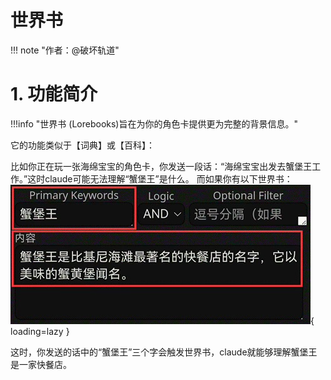 # 世界书

!!! note "作者：@破坏轨道"

# 1. 功能简介

!!!info "世界书 (Lorebooks)旨在为你的角色卡提供更为完整的背景信息。"

它的功能类似于【词典】或【百科】：

比如你正在玩一张海绵宝宝的角色卡，你发送一段话：“海绵宝宝出发去蟹堡王工作。”这时claude可能无法理解“蟹堡王”是什么。
而如果你有以下世界书：
![img](lorebook/1.jpeg){ loading=lazy }

这时，你发送的话中的“蟹堡王”三个字会触发世界书，claude就能够理解蟹堡王是一家快餐店。

